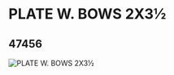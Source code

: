 # PLATE W. BOWS 2X3½
## 47456
![PLATE W. BOWS 2X3½](https://lc-www-live-s.legocdn.com/media/bricks/5/2/4218566.jpg)